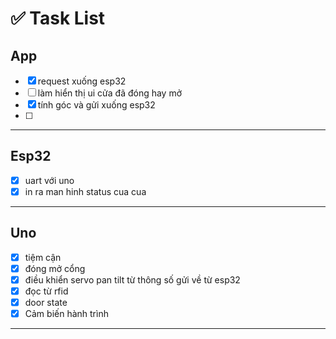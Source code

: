 # ✅ Task List

## App
- [x] request xuống esp32
- [ ] làm hiển thị ui cửa đã đóng hay mở
- [x] tính góc và gửi xuống esp32 
- [ ]
---

## Esp32
- [x] uart với uno
- [x] in ra man hinh status cua cua
---
## Uno
- [x] tiệm cận
- [x] đóng mở cổng
- [x] điều khiển servo pan tilt từ thông số gửi về từ esp32
- [x] đọc từ rfid
- [x] door state
- [x] Cảm biến hành trình
---
